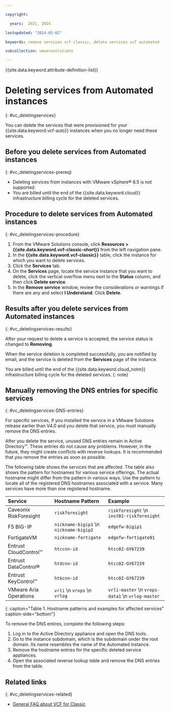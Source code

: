 ```yaml
---

copyright:

  years:  2021, 2024

lastupdated: "2024-05-02"

keywords: remove services vcf classic, delete services vcf automated

subcollection: vmwaresolutions

---
```


{{site.data.keyword.attribute-definition-list}}

# Deleting services from Automated instances
{: #vc_deletingservices}

You can delete the services that were provisioned for your {{site.data.keyword.vcf-auto}} instances when you no longer need these services.

## Before you delete services from Automated instances
{: #vc_deletingservices-prereq}

* Deleting services from instances with VMware vSphere® 6.5 is not supported.
* You are billed until the end of the {{site.data.keyword.cloud}} infrastructure billing cycle for the deleted services.

## Procedure to delete services from Automated instances
{: #vc_deletingservices-procedure}

1. From the VMware Solutions console, click **Resources > {{site.data.keyword.vcf-classic-short}}** from the left navigation pane.
2. In the **{{site.data.keyword.vcf-classic}}** table, click the instance for which you want to delete services.
3. Click the **Services** tab.
4. On the **Services** page, locate the service instance that you want to delete, click the vertical overflow menu next to the **Status** column, and then click **Delete service**.
5. In the **Remove service** window, review the considerations or warnings if there are any and select **I Understand**. Click **Delete**.

## Results after you delete services from Automated instances
{: #vc_deletingservices-results}

After your request to delete a service is accepted, the service status is changed to **Removing**.

When the service deletion is completed successfully, you are notified by email, and the service is deleted from the **Services** page of the instance.

You are billed until the end of the {{site.data.keyword.cloud_notm}} infrastructure billing cycle for the deleted services.
{: note}

## Manually removing the DNS entries for specific services
{: #vc_deletingservices-DNS-entries}

For specific services, if you installed the service in a VMware Solutions release earlier than V4.0 and you delete that service, you must manually remove the DNS entries.

After you delete the service, unused DNS entries remain in Active Directory™. These entries do not cause any problems. However, in the future, they might create conflicts with reverse lookups. It is recommended that you remove the entries as soon as possible.

The following table shows the services that are affected. The table also shows the pattern for hostnames for various service offerings. The actual hostname might differ from the pattern in various ways. Use the pattern to locate all of the registered DNS hostnames associated with a service. Many services have more than one registered hostname.

| Service | Hostname Pattern | Example |
|:-------- |:--------------------- | :----------- |
| Caveonix RiskForesight | `riskforesight` | `riskforesight`   \n `inst01-riskforesight` |
| F5 BIG-IP | `nickname-bigip1`   \n `nickname-bigip2` | `edgefw-bigip1` |
| FortigateVM | `nickname-fortigate` | `edgefw-fortigate01` |
| Entrust CloudControl™ | `htccnn-id` | `htcc02-GY67239` |
| Entrust DataControl® | `htdcnn-id` | `htcc02-GY67239` |
| Entrust KeyControl™ | `htkcnn-id` | `htcc02-GY67239` |
| VMware Aria Operations | `vrli`   \n `vrops`   \n `vrlog` | `vrli-master`   \n `vrops-data1`   \n `vrlog-master` |
{: caption="Table 1. Hostname patterns and examples for affected services" caption-side="bottom"}

To remove the DNS entires, complete the following steps:

1. Log in to the Active Directory appliance and open the DNS tools.
2. Go to the instance subdomain, which is the subdomain under the root domain. Its name resembles the name of the Automated instance.
3. Remove the hostname entries for the specific deleted service appliances.
4. Open the associated reverse lookup table and remove the DNS entries from the table.

## Related links
{: #vc_deletingservices-related}

* [General FAQ about VCF for Classic](/docs/vmwaresolutions?topic=vmwaresolutions-faq-vmwaresolutions)
